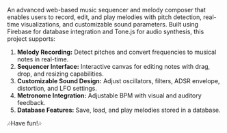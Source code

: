 An advanced web-based music sequencer and melody composer that enables users to record, edit, and play melodies with pitch detection, real-time visualizations, and customizable sound parameters. Built using Firebase for database integration and Tone.js for audio synthesis, this project supports:
  1. **Melody Recording:** Detect pitches and convert frequencies to musical notes in real-time.
  2. **Sequencer Interface:** Interactive canvas for editing notes with drag, drop, and resizing capabilities.
  3. **Customizable Sound Design:** Adjust oscillators, filters, ADSR envelope, distortion, and LFO settings.
  4. **Metronome Integration:** Adjustable BPM with visual and auditory feedback.
  5. **Database Features:** Save, load, and play melodies stored in a database.

🎶Have fun!🎶
